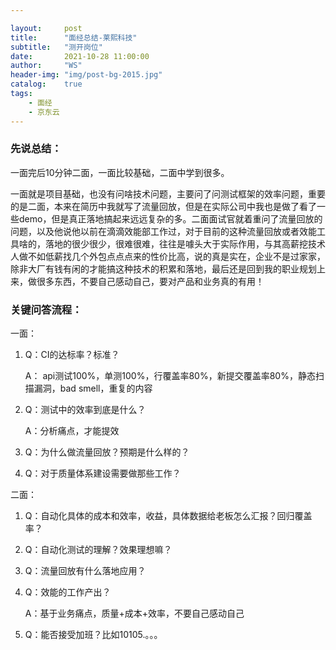 ```yaml
---

layout:     post
title:      "面经总结-莱熙科技"
subtitle:   "测开岗位"
date:       2021-10-28 11:00:00
author:     "WS"
header-img: "img/post-bg-2015.jpg"
catalog:    true
tags:
    - 面经
    - 京东云
---
```


###  先说总结：

  一面完后10分钟二面，一面比较基础，二面中学到很多。

  一面就是项目基础，也没有问啥技术问题，主要问了问测试框架的效率问题，重要的是二面，本来在简历中我就写了流量回放，但是在实际公司中我也是做了看了一些demo，但是真正落地搞起来远远复杂的多。二面面试官就着重问了流量回放的问题，以及他说他以前在滴滴效能部工作过，对于目前的这种流量回放或者效能工具啥的，落地的很少很少，很难很难，往往是噱头大于实际作用，与其高薪挖技术人做不如低薪找几个外包点点点来的性价比高，说的真是实在，企业不是过家家，除非大厂有钱有闲的才能搞这种技术的积累和落地，最后还是回到我的职业规划上来，做很多东西，不要自己感动自己，要对产品和业务真的有用！

### 关键问答流程：

一面：

1. Q：CI的达标率？标准？

   A： api测试100%，单测100%，行覆盖率80%，新提交覆盖率80%，静态扫描漏洞，bad smell，重复的内容

2. Q：测试中的效率到底是什么？

   A：分析痛点，才能提效

3. Q：为什么做流量回放？预期是什么样的？

4. Q：对于质量体系建设需要做那些工作？


二面：

1. Q：自动化具体的成本和效率，收益，具体数据给老板怎么汇报？回归覆盖率？

2. Q：自动化测试的理解？效果理想嘛？

3. Q：流量回放有什么落地应用？

4. Q：效能的工作产出？

   A：基于业务痛点，质量+成本+效率，不要自己感动自己

5. Q：能否接受加班？比如10105.。。。

